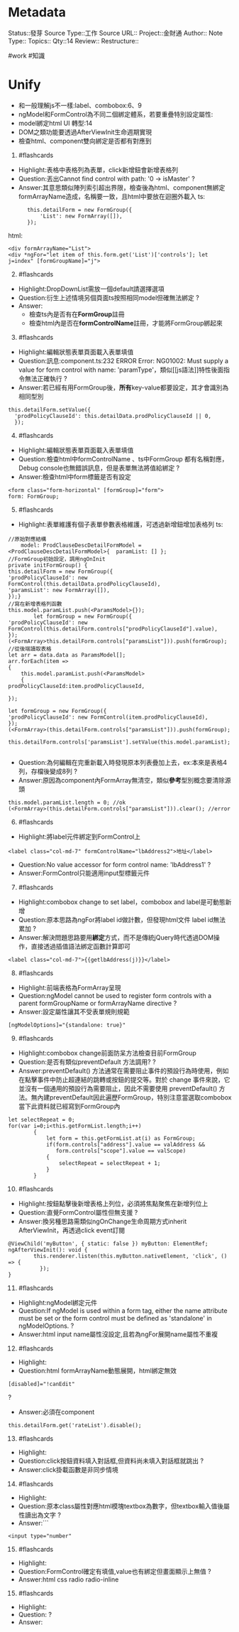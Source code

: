 # Metadata
Status::發芽
Source Type::工作
Source URL::
Project::金財通
Author::
Note Type::
Topics::
Qty::14
Review::
Restructure::

#work #知識 

# Unify
- 和一般理解js不一樣:label、combobox:6、9
- ngModel和FormControl為不同二個綁定體系，若要重疊特別設定屬性:
- model綁定html UI 轉型:14
- DOM之類功能要透過AfterViewInit生命週期實現
- 檢查html、component雙向綁定是否都有對應到





1. #flashcards 
- Highlight:表格中表格列為表單，click新增鈕會新增表格列
- Question:丟出Cannot find control with path: '0 -> isMaster'
?
- Answer:其意思類似陣列索引超出界限，檢查後為html、component無綁定formArrayName造成，名稱要一致，且html中要放在迴圈外載入
ts:
```
      this.detailForm = new FormGroup({
          'List': new FormArray([]),
      });
```
html:
```
<div formArrayName="List">
<div *ngFor="let item of this.form.get('List')['controls']; let j=index" [formGroupName]="j">
```


2. #flashcards 
- Highlight:DropDownList需放一個default請選擇選項
- Question:衍生上述情境另個頁面ts按照相同model但確無法綁定
?
- Answer:
  - 檢查ts內是否有在**FormGroup**註冊
  - 檢查html內是否在**formControlName**註冊，才能將FormGroup綁起來

3. #flashcards 
- Highlight:編輯狀態表單頁面載入表單填值
- Question:訊息:component.ts:232 ERROR Error: NG01002: Must supply a value for form control with name: 'paramType'，類似[[js語法]]特性後面指令無法正確執行
?
- Answer:若已經有用FormGroup後，**所有**key-value都要設定，其才會識別為相同型別
```
this.detailForm.setValue({
  'prodPolicyClauseId': this.detailData.prodPolicyClauseId || 0,
  });
```


4. #flashcards 
- Highlight:編輯狀態表單頁面載入表單填值
- Question:檢查html中formControlName 、ts中FormGroup 都有名稱對應，Debug console也無錯誤訊息，但是表單無法將值給綁定
?
- Answer:檢查html中form標籤是否有設定
```
<form class="form-horizontal" [formGroup]="form">
form: FormGroup;
```

5. #flashcards 
- Highlight:表單維護有個子表單參數表格維護，可透過新增鈕增加表格列
ts:
```
//原始對應結構
    model: ProdClauseDescDetailFormModel = <ProdClauseDescDetailFormModel>{  paramList: [] };
//FormGroup初始設定，調用ngOnInit
private initFormGroup() {
this.detailForm = new FormGroup({
'prodPolicyClauseId': new FormControl(this.detailData.prodPolicyClauseId),
'paramsList': new FormArray([]),
});}
//寫在新增表格列函數
this.model.paramList.push(<ParamsModel>{});
        let formGroup = new FormGroup({
'prodPolicyClauseId': new FormControl(this.detailForm.controls["prodPolicyClauseId"].value),
});        (<FormArray>this.detailForm.controls["paramsList"])).push(formGroup);
//從後端讀取表格
let arr = data.data as ParamsModel[];
arr.forEach(item =>
{
	this.model.paramList.push(<ParamsModel>
	{                        prodPolicyClauseId:item.prodPolicyClauseId,

});

let formGroup = new FormGroup({
'prodPolicyClauseId': new FormControl(item.prodPolicyClauseId),
});
(<FormArray>(this.detailForm.controls["paramsList"])).push(formGroup);     this.detailForm.controls['paramsList'].setValue(this.model.paramList);   
```
- Question:為何編輯在完重新載入時發現原本列表疊加上去，ex:本來是表格4列，存檔後變成8列
?
- Answer:原因為component內FormArray無清空，類似**參考**型別概念要清除源頭
```
this.model.paramList.length = 0; //ok
(<FormArray>(this.detailForm.controls["paramsList"])).clear(); //error
```

6. #flashcards 
- Highlight:將label元件綁定到FormControl上
```
<label class="col-md-7" formControlName="lbAddress2">地址</label>
```
- Question:No value accessor for form control name: 'lbAddress1'
?
- Answer:FormControl只能適用input型標籤元件

7. #flashcards 
- Highlight:combobox change to set label，combobox and label是可動態新增
- Question:原本思路為ngFor將label id做計數，但發現html文件 label id無法累加
?
- Answer:解決問題思路要用**綁定**方式，而不是傳統jQuery時代透過DOM操作，直接透過插值語法綁定函數計算即可
```
<label class="col-md-7">{{getlbAddress(j)}}</label>

```


8. #flashcards 
- Highlight:前端表格為FormArray呈現
- Question:ngModel cannot be used to register form controls with a parent formGroupName or formArrayName directive
?
- Answer:設定屬性讓其不受表單規則規範
```
[ngModelOptions]="{standalone: true}"
```

9. #flashcards 
- Highlight:combobox change前面防呆方法檢查目前FormGroup
- Question:是否有類似preventDefault 方法調用?
?
- Answer:preventDefault() 方法通常在需要阻止事件的預設行為時使用，例如在點擊事件中防止超連結的跳轉或按鈕的提交等。對於 change 事件來說，它並沒有一個通用的預設行為需要阻止，因此不需要使用 preventDefault() 方法。無內建preventDefault因此遍歷FormGroup，特別注意當選取combobox當下此資料就已經寫到FormGroup內
```
let selectRepeat = 0;
for(var i=0;i<this.getFormList.length;i++)
        {
            let form = this.getFormList.at(i) as FormGroup;
            if(form.controls["address"].value == valAddress &&
               form.controls["scope"].value == valScope)
            {
                selectRepeat = selectRepeat + 1;
            }
        }
```



10. #flashcards 
- Highlight:按鈕點擊後新增表格上列位，必須將焦點聚焦在新增列位上
- Question:直覺FormControl屬性但無支援
?
- Answer:換另種思路需類似ngOnChange生命周期方式inherit AfterViewInit，再透過click event訂閱
```
@ViewChild('myButton', { static: false }) myButton: ElementRef;
ngAfterViewInit(): void {
        this.renderer.listen(this.myButton.nativeElement, 'click', () => {
          });
}
```


11. #flashcards 
- Highlight:ngModel綁定元件
- Question:If ngModel is used within a form tag, either the name attribute must be set or the form  control must be defined as 'standalone' in ngModelOptions.
?
- Answer:html input name屬性沒設定,且若為ngFor展開name屬性不重複


12. #flashcards 
- Highlight:
- Question:html formArrayName動態展開，html綁定無效
```
[disabled]="!canEdit"
```

?
- Answer:必須在component
```
this.detailForm.get('rateList').disable();
```

13. #flashcards 
- Highlight:
- Question:click按鈕資料填入對話框,但資料尚未填入對話框就跳出
?
- Answer:click掛載函數是非同步情境

14. #flashcards 
- Highlight:
- Question:原本class屬性對應html模塊textbox為數字，但textbox輸入值後屬性讀出為文字
?
- Answer:```
```
<input type="number"
```


15. #flashcards 
- Highlight:
- Question:FormControl確定有填值,value也有綁定但畫面顯示上無值
?
- Answer:html css radio radio-inline

15. #flashcards 
- Highlight:
- Question:
?
- Answer:
